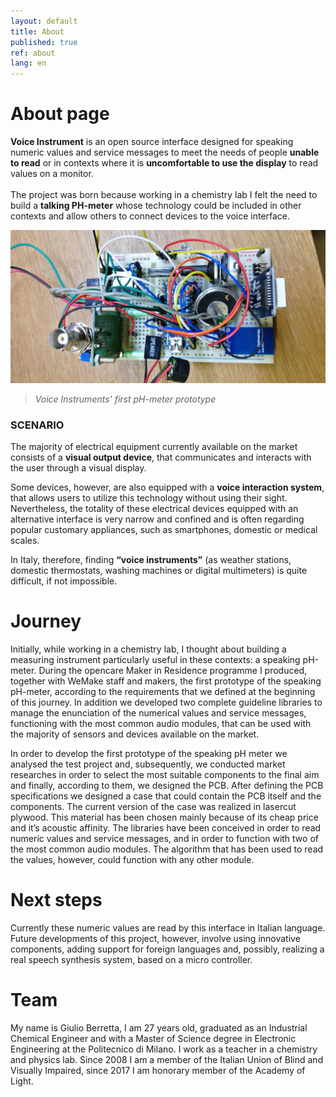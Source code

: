 ```yaml
---
layout: default
title: About
published: true
ref: about
lang: en
---
```


# About page
<b>Voice Instrument</b> is an open source interface designed for speaking numeric values and service messages to meet the needs of people <b>unable to read</b> or  in contexts where it is <b>uncomfortable to use the display</b> to read values on a monitor.
<br><br>
The project was born because working in a chemistry lab I felt the need to build a <b>talking PH-meter</b> whose technology could be included in other contexts and allow others to connect devices to the voice interface.

<img src="https://github.com/opencarecc/voiceinstruments/blob/gh-pages/assets/VI-home-img.jpg" alt="VI-home-img">
<blockquote><i>Voice Instruments' first pH-meter prototype</i></blockquote>

### SCENARIO
The majority of electrical equipment currently available on the market consists of a <b>visual output device</b>, that communicates and interacts with the user through a visual display.
<p>
Some devices, however, are also equipped with a <b>voice interaction system</b>, that allows users to utilize this technology without using their sight.
Nevertheless, the totality of these electrical devices equipped with an alternative interface is very narrow and confined and is often regarding popular customary appliances, such as smartphones, domestic or medical scales.
</p>
In Italy, therefore, finding <b>“voice instruments”</b> (as weather stations, domestic thermostats, washing machines or digital multimeters) is quite difficult, if not impossible.

# Journey
Initially, while working in a chemistry lab, I thought about building a measuring instrument particularly useful in these contexts: a speaking pH-meter.
During the opencare Maker in Residence programme I produced, together with WeMake staff and makers, the first prototype of the speaking pH-meter, according to the requirements that we defined at the beginning of this journey. In addition we developed two complete guideline libraries to manage the enunciation of the numerical values and service messages, functioning with the most common audio modules, that can be used with the majority of sensors and devices available on the market.

In order to develop the first prototype of the speaking pH meter we analysed the test project and, subsequently, we conducted market researches in order to select the most suitable components to the final aim and finally, according to them, we designed the PCB.
After defining the PCB specifications we designed a case that could contain the PCB itself and the components.
The current version of the case was realized in lasercut plywood. This material has been chosen mainly because of its cheap price and it’s acoustic affinity.
The libraries have been conceived in order to read numeric values and service messages, and in order to function with two of the most common audio modules. The algorithm that has been used to read the values, however, could function with any other module.

# Next steps
Currently these numeric values are read by this interface in Italian language. Future developments of this project, however, involve using innovative components, adding support for foreign languages and, possibly, realizing a real speech synthesis system, based on a micro controller.

# Team
My name is Giulio Berretta, I am 27 years old, graduated as an Industrial Chemical Engineer and with a Master of Science degree in Electronic Engineering at the Politecnico di Milano. I work as a teacher in a chemistry and physics lab. Since 2008 I am a member of the Italian Union of Blind and Visually Impaired, since 2017 I am honorary member of the Academy of Light.
